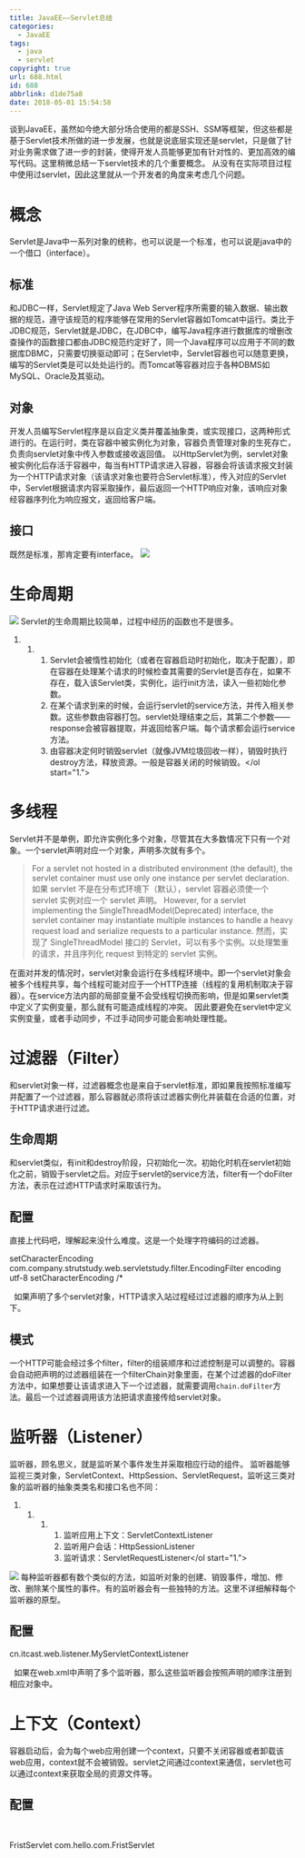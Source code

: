 ```yaml
---
title: JavaEE——Servlet总结
categories:
  - JavaEE
tags:
  - java
  - servlet
copyright: true
url: 688.html
id: 688
abbrlink: d1de75a8
date: 2018-05-01 15:54:58
---
```


谈到JavaEE，虽然如今绝大部分场合使用的都是SSH、SSM等框架，但这些都是基于Servlet技术所做的进一步发展，也就是说底层实现还是servlet，只是做了针对业务需求做了进一步的封装，使得开发人员能够更加有针对性的、更加高效的编写代码。这里稍微总结一下servlet技术的几个重要概念。 从没有在实际项目过程中使用过servlet，因此这里就从一个开发者的角度来考虑几个问题。

<!-- more -->

概念
==

Servlet是Java中一系列对象的统称，也可以说是一个标准，也可以说是java中的一个借口（interface）。

标准
--

和JDBC一样，Servlet规定了Java Web Server程序所需要的输入数据、输出数据的规范，遵守该规范的程序能够在常用的Servlet容器如Tomcat中运行。类比于JDBC规范，Servlet就是JDBC，在JDBC中，编写Java程序进行数据库的增删改查操作的函数接口都由JDBC规范约定好了，同一个Java程序可以应用于不同的数据库DBMC，只需要切换驱动即可；在Servlet中，Servlet容器也可以随意更换，编写的Servlet类是可以处处运行的。而Tomcat等容器对应于各种DBMS如MySQL、Oracle及其驱动。

对象
--

开发人员编写Servlet程序是以自定义类并覆盖抽象类，或实现接口，这两种形式进行的。在运行时，类在容器中被实例化为对象，容器负责管理对象的生死存亡，负责向servlet对象中传入参数或接收返回值。 以HttpServlet为例，servlet对象被实例化后存活于容器中，每当有HTTP请求进入容器，容器会将该请求报文封装为一个HTTP请求对象（该请求对象也要符合Servlet标准），传入对应的Servlet中，Servlet根据请求内容采取操作，最后返回一个HTTP响应对象，该响应对象经容器序列化为响应报文，返回给客户端。

接口
--

既然是标准，那肯定要有interface。 ![](https://kherrisanbucketone.oss-cn-shanghai.aliyuncs.com/v2-85bf84640fbc6b6e195b9c5b513b918f_hd.jpg)

生命周期
====

![](https://kherrisanbucketone.oss-cn-shanghai.aliyuncs.com/Snipaste_2018-04-30_20-27-04.jpg) Servlet的生命周期比较简单，过程中经历的函数也不是很多。

1.  1.  1.  Servlet会被惰性初始化（或者在容器启动时初始化，取决于配置），即在容器在处理某个请求的时候检查其需要的Servlet是否存在，如果不存在，载入该Servlet类，实例化，运行init方法，读入一些初始化参数。
        2.  在某个请求到来的时候，会运行servlet的service方法，并传入相关参数。这些参数由容器打包。servlet处理结束之后，其第二个参数——response会被容器提取，并返回给客户端。每个请求都会运行service方法。
        3.  由容器决定何时销毁servlet（就像JVM垃圾回收一样），销毁时执行destroy方法，释放资源。一般是容器关闭的时候销毁。</ol start="1.">

多线程
===

Servlet并不是单例，即允许实例化多个对象，尽管其在大多数情况下只有一个对象。一个servlet声明对应一个对象，声明多次就有多个。

> For a servlet not hosted in a distributed environment (the default), the servlet container must use only one instance per servlet declaration. 如果 servlet 不是在分布式环境下（默认），servlet 容器必须使一个 servlet 实例对应一个 servlet 声明。 However, for a servlet implementing the SingleThreadModel(Deprecated) interface, the servlet container may instantiate multiple instances to handle a heavy request load and serialize requests to a particular instance. 然而，实现了 SingleThreadModel 接口的 Servlet，可以有多个实例。以处理繁重的请求，并且序列化 request 到特定的 servlet 实例。

在面对并发的情况时，servlet对象会运行在多线程环境中。即一个servlet对象会被多个线程共享，每个线程可能对应于一个HTTP连接（线程的复用机制取决于容器）。在service方法内部的局部变量不会受线程切换而影响，但是如果servlet类中定义了实例变量，那么就有可能造成线程的冲突。 因此要避免在servlet中定义实例变量，或者手动同步，不过手动同步可能会影响处理性能。

过滤器（Filter）
===========

和servlet对象一样，过滤器概念也是来自于servlet标准，即如果我按照标准编写并配置了一个过滤器，那么容器就必须将该过滤器实例化并装载在合适的位置，对于HTTP请求进行过滤。

生命周期
----

和servlet类似，有init和destroy阶段，只初始化一次。初始化时机在servlet初始化之前，销毁于servlet之后。对应于servlet的service方法，filter有一个doFilter方法，表示在过滤HTTP请求时采取该行为。

配置
--

直接上代码吧，理解起来没什么难度。这是一个处理字符编码的过滤器。

<filter>  
    <filter-name>setCharacterEncoding</filter-name>  
    <filter-class>com.company.strutstudy.web.servletstudy.filter.EncodingFilter</filter-class>  
    <init-param>  
        <param-name>encoding</param-name>  
        <param-value>utf-8</param-value>  
    </init-param>  
</filter>  
<filter-mapping>  
    <filter-name>setCharacterEncoding</filter-name>  
    <url-pattern>/*</url-pattern>  
</filter-mapping>

  如果声明了多个servlet对象，HTTP请求入站过程经过过滤器的顺序为从上到下。

模式
--

一个HTTP可能会经过多个filter，filter的组装顺序和过滤控制是可以调整的。容器会自动把声明的过滤器组装在一个filterChain对象里面，在某个过滤器的doFilter方法中，如果想要让该请求进入下一个过滤器，就需要调用`chain.doFilter`方法。最后一个过滤器调用该方法把请求直接传给servlet对象。

监听器（Listener）
=============

监听器，顾名思义，就是监听某个事件发生并采取相应行动的组件。 监听器能够监视三类对象，ServletContext、HttpSession、ServletRequest，监听这三类对象的监听器的抽象类类名和接口名也不同：

1.  1.  1.  1.  监听应用上下文：ServletContextListener
            2.  监听用户会话：HttpSessionListener
            3.  监听请求：ServletRequestListener</ol start="1.">

![](https://kherrisanbucketone.oss-cn-shanghai.aliyuncs.com/Snipaste_2018-05-01_15-28-55.jpg) 每种监听器都有数个类似的方法，如监听对象的创建、销毁事件，增加、修改、删除某个属性的事件。有的监听器会有一些独特的方法。这里不详细解释每个监听器的原型。

配置
--

<listener>
    <listener-class>cn.itcast.web.listener.MyServletContextListener</listener-class>
</listener>

  如果在web.xml中声明了多个监听器，那么这些监听器会按照声明的顺序注册到相应对象中。

上下文（Context）
============

容器启动后，会为每个web应用创建一个context，只要不关闭容器或者卸载该web应用，context就不会被销毁。servlet之间通过context来通信，servlet也可以通过context来获取全局的资源文件等。

配置
--

 

<?xml version="1.0" encoding="UTF-8"?>
<web-app xmlns="http://xmlns.jcp.org/xml/ns/javaee" xmlns:xsi="http://www.w3.org/2001/XMLSchema-instance"
    xsi:schemaLocation="http://xmlns.jcp.org/xml/ns/javaee
                      http://xmlns.jcp.org/xml/ns/javaee/web-app\_4\_0.xsd"
    version="4.0" metadata-complete="true">
<!--配置和映射Servlet-->
<!--配置Servlet-->
<servlet>
       <servlet-name>FristServlet</servlet-name>
       <servlet-class>com.hello.com.FristServlet</servlet-class>
</servlet>
<!--映射Servlet -- >
<servlet-mapping>  
       <servlet-name>FristServlet</servlet-name>  
       <url-pattern>/test</url-pattern>  
   </servlet-mapping>  
</web-app>

  servlet和filter都是通过mapping-url来标识是否要选择此servlet或filter的，而监听器则是对于每个对象都会无条件绑定。

Web.xml
=======

web.xml是Jave Web应用程序所使用的配置文件，虽然它并不是必须的。web.xml中可以定义上文所提及的servlet、listener、filter对象，每种对象可以定义一个或多个，并通过xml语法指定他们的属性。

定义和加载顺序
-------

在web.xml中，servlet、listener、filter的定义顺序是随意的，但是Tomcat只会按照规定的顺序加载他们： Listener->Filter->Servlet 可以这么理解：Listener中有一个ContextListener用于监听ContextInitialize时间，由于该项目一启动就会有一个ApplicationContext，因此为了监听到这个事件就必须要在最前面初始化。Servlet是惰性初始化的，所以排在最后。

运作流程
----

![](https://kherrisanbucketone.oss-cn-shanghai.aliyuncs.com/invfilt.gif) 当一个web请求到来时，首先在在该请求上注册监听器（只有针对于请求的监听器才会再此时注册，针对其他对象的监听器在其他时刻注册，因为说不定其他对象还没有实例化呢），然后经过多个过滤器，最终到达servlet。  

实验
--

<?xml version="1.0" encoding="UTF-8"?>
<web-app xmlns:xsi="http://www.w3.org/2001/XMLSchema-instance"
         xmlns="http://java.sun.com/xml/ns/javaee"
         xsi:schemaLocation="http://java.sun.com/xml/ns/javaee http://java.sun.com/xml/ns/javaee/web-app\_2\_5.xsd"
         version="2.5">

    <filter>
        <filter-name>MyFilter</filter-name>
        <filter-class>com.testwebxml.MyFilter</filter-class>
        <init-param>
            <param-name>name</param-name>
            <param-value>FirstFilter</param-value>
        </init-param>
    </filter>

    <filter-mapping>
        <filter-name>MyFilter</filter-name>
        <url-pattern>/</url-pattern>
    </filter-mapping>

    <filter>
        <filter-name>MySecondFilter</filter-name>
        <filter-class>com.testwebxml.MyFilter</filter-class>
        <init-param>
            <param-name>name</param-name>
            <param-value>SecondFilter</param-value>
        </init-param>
    </filter>

    <listener>
        <listener-class>com.testwebxml.MyServletContextAttritubeListener</listener-class>
    </listener>

    <listener>
        <listener-class>com.testwebxml.MyServletContextListener</listener-class>
    </listener>

    <listener>
        <listener-class>com.testwebxml.MyServletRequestListener</listener-class>
    </listener>
    
    <listener>
        <listener-class>com.testwebxml.MyHttpSessionActivationListener</listener-class>
    </listener>
    
    <listener>
        <listener-class>com.testwebxml.MyHttpSessionListener</listener-class>
    </listener>
    
    <servlet>
        <servlet-name>MyServlet</servlet-name>
        <servlet-class>com.testwebxml.MyServlet</servlet-class>
    </servlet>
    <servlet>
        <servlet-name>MyHttpServlet</servlet-name>
        <servlet-class>com.testwebxml.MyHttpServlet</servlet-class>
    </servlet>
    
    <servlet-mapping>
        <servlet-name>MyServlet</servlet-name>
        <url-pattern>/*</url-pattern>
    </servlet-mapping>
    <servlet-mapping>
        <servlet-name>MyHttpServlet</servlet-name>
        <url-pattern>/http/*</url-pattern>
    </servlet-mapping>

</web-app>

项目启动时

\[2018-08-06 10:32:26,102\] Artifact test: Artifact is being deployed, please wait...
Connected to server
\[com.testwebxml.MyServletContextAttritubeListener\]\[<init>\]
\[com.testwebxml.MyServletContextListener\]\[<init>\]
\[com.testwebxml.MyServletRequestListener\]\[<init>\]
\[com.testwebxml.MyHttpSessionActivationListener\]\[<init>\]
\[com.testwebxml.MyHttpSessionListener\]\[<init>\]
\[com.testwebxml.MyServletContextListener\]\[contextInitialized\]ApplicationContextFacade
\[com.testwebxml.MyFilter\]\[init\]FirstFilter
\[com.testwebxml.MyFilter\]\[init\]SecondFilter
\[2018-08-06 10:32:26,493\] Artifact test: Artifact is deployed successfully
\[2018-08-06 10:32:26,493\] Artifact test: Deploy took 391 milliseconds

接收第一个/请求时

\[com.testwebxml.MyServletRequestListener\]\[requestInitialized\]ApplicationContextFacade
\[com.testwebxml.MyServletRequestListener\]\[requestInitialized\]RequestFacade
\[com.testwebxml.MyServlet\]\[init\]
\[com.testwebxml.MyFilter\]\[doFilter\]FirstFilter ServletRequest:127.0.0.1
\[com.testwebxml.MyFilter\]\[doFilter\]SecondFilter ServletRequest:127.0.0.1
\[com.testwebxml.MyServlet\]\[service\]
\[com.testwebxml.MyServletRequestListener\]\[requestDestroyed\]ApplicationContextFacade
\[com.testwebxml.MyServletRequestListener\]\[requestDestroyed\]RequestFacade

接收第二个/请求时

\[com.testwebxml.MyServletRequestListener\]\[requestInitialized\]ApplicationContextFacade
\[com.testwebxml.MyServletRequestListener\]\[requestInitialized\]RequestFacade
\[com.testwebxml.MyFilter\]\[doFilter\]FirstFilter ServletRequest:127.0.0.1
\[com.testwebxml.MyFilter\]\[doFilter\]SecondFilter ServletRequest:127.0.0.1
\[com.testwebxml.MyServlet\]\[service\]
\[com.testwebxml.MyServletRequestListener\]\[requestDestroyed\]ApplicationContextFacade
\[com.testwebxml.MyServletRequestListener\]\[requestDestroyed\]RequestFacade

接收第一个/http请求时

\[com.testwebxml.MyServletRequestListener\]\[requestInitialized\]ApplicationContextFacade
\[com.testwebxml.MyServletRequestListener\]\[requestInitialized\]RequestFacade
\[com.testwebxml.MyHttpServlet\]\[init\]init()
\[com.testwebxml.MyFilter\]\[doFilter\]FirstFilter ServletRequest:127.0.0.1
\[com.testwebxml.MyFilter\]\[doFilter\]SecondFilter ServletRequest:127.0.0.1
\[com.testwebxml.MyHttpServlet\]\[doGet\]
\[com.testwebxml.MyHttpSessionListener\]\[sessionCreated\]
\[com.testwebxml.MyHttpServlet\]\[doGet\]HttpServletRequest.getSession()
\[com.testwebxml.MyServletRequestListener\]\[requestDestroyed\]ApplicationContextFacade
\[com.testwebxml.MyServletRequestListener\]\[requestDestroyed\]RequestFacade

接收第二个/http请求时

\[com.testwebxml.MyServletRequestListener\]\[requestInitialized\]ApplicationContextFacade
\[com.testwebxml.MyServletRequestListener\]\[requestInitialized\]RequestFacade
\[com.testwebxml.MyFilter\]\[doFilter\]FirstFilter ServletRequest:127.0.0.1
\[com.testwebxml.MyFilter\]\[doFilter\]SecondFilter ServletRequest:127.0.0.1
\[com.testwebxml.MyHttpServlet\]\[doGet\]
\[com.testwebxml.MyHttpServlet\]\[doGet\]HttpServletRequest.getSession()
\[com.testwebxml.MyServletRequestListener\]\[requestDestroyed\]ApplicationContextFacade
\[com.testwebxml.MyServletRequestListener\]\[requestDestroyed\]RequestFacade

项目停止时

信息: Stopping service Catalina
\[com.testwebxml.MyServlet\]\[destroy\]
\[com.testwebxml.MyFilter\]\[destroy\]FirstFilter
\[com.testwebxml.MyFilter\]\[destroy\]SecondFilter
\[com.testwebxml.MyServletContextListener\]\[contextDestroyed\]ApplicationContextFacade
八月 06, 2018 10:35:42 上午 org.apache.coyote.http11.Http11AprProtocol destroy
信息: Stopping Coyote HTTP/1.1 on http-21211
八月 06, 2018 10:35:42 上午 org.apache.coyote.ajp.AjpAprProtocol destroy
信息: Stopping Coyote AJP/1.3 on ajp-8009
Disconnected from server